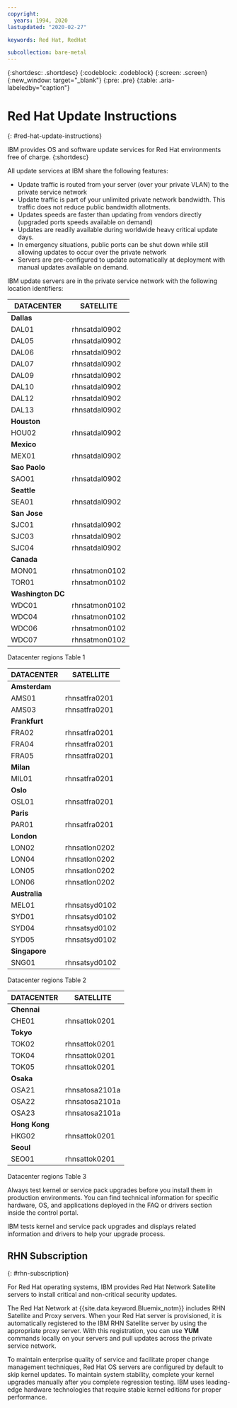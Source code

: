 ```yaml
---
copyright:
  years: 1994, 2020
lastupdated: "2020-02-27"

keywords: Red Hat, RedHat

subcollection: bare-metal
---
```


{:shortdesc: .shortdesc}
{:codeblock: .codeblock}
{:screen: .screen}
{:new_window: target="_blank"}
{:pre: .pre}
{:table: .aria-labeledby="caption"}

# Red Hat Update Instructions
{: #red-hat-update-instructions}

IBM provides OS and software update services for Red Hat environments free of charge.
{:shortdesc}

All update services at IBM share the following features:
* Update traffic is routed from your server (over your private VLAN) to the private service network
* Update traffic is part of your unlimited private network bandwidth. This traffic does not reduce public bandwidth allotments.
* Updates speeds are faster than updating from vendors directly (upgraded ports speeds available on demand)
* Updates are readily available during worldwide heavy critical update days.
* In emergency situations, public ports can be shut down while still allowing updates to occur over the private network
* Servers are pre-configured to update automatically at deployment with manual updates available on demand.

IBM update servers are in the private service network with the following location identifiers:

| DATACENTER | SATELLITE |
|------------|-----------|
| **Dallas** |          |
| DAL01 | rhnsatdal0902 |
| DAL05 |	rhnsatdal0902 |
| DAL06 |	rhnsatdal0902 |
| DAL07 |	rhnsatdal0902 |
| DAL09 |	rhnsatdal0902 |
| DAL10 |	rhnsatdal0902 |
| DAL12 |	rhnsatdal0902 |
| DAL13 |	rhnsatdal0902 |
| **Houston** |         |
| HOU02| rhnsatdal0902 |
| **Mexico** |         |
| MEX01| rhnsatdal0902 |
| **Sao Paolo**|       |
| SAO01| rhnsatdal0902 |
| **Seattle** |        |
| SEA01 |	rhnsatdal0902 |
| **San Jose** |        |
| SJC01 | rhnsatdal0902 |
| SJC03 |	rhnsatdal0902 |
| SJC04 |	rhnsatdal0902 |
| **Canada** |          |
| MON01 |	rhnsatmon0102 |
| TOR01 |	rhnsatmon0102 |
| **Washington DC** |   |
| WDC01 |	rhnsatmon0102 |
| WDC04 |	rhnsatmon0102	|
| WDC06 |	rhnsatmon0102 |
| WDC07 |	rhnsatmon0102 |

<caption>Datacenter regions Table 1</caption>

<br>

| DATACENTER | SATELLITE |
|------------|-----------|
| **Amsterdam** |       |
| AMS01 |	rhnsatfra0201 |
| AMS03	| rhnsatfra0201 |
| **Frankfurt** |      |
| FRA02 |	rhnsatfra0201 |
| FRA04 |	rhnsatfra0201 |
| FRA05 |	rhnsatfra0201 |
| **Milan**|           |
| MIL01 |	rhnsatfra0201 |
| **Oslo** |           |
| OSL01 |	rhnsatfra0201 |
| **Paris** |          |
| PAR01 |	rhnsatfra0201 |
| **London** |         |
| LON02 |	rhnsatlon0202 |
| LON04	| rhnsatlon0202 |
| LON05 |	rhnsatlon0202 |
| LON06 | rhnsatlon0202 |
| **Australia** |      |
| MEL01 |	rhnsatsyd0102 |
| SYD01 |	rhnsatsyd0102 |
| SYD04 |	rhnsatsyd0102 |
| SYD05 |	rhnsatsyd0102 |
| **Singapore** |      |
| SNG01 |	rhnsatsyd0102 |

<caption>Datacenter regions Table 2</caption>

<br>

| DATACENTER | SATELLITE |
|------------|-----------|
| **Chennai** |         |	
| CHE01	| rhnsattok0201 |
| **Tokyo** |          |
| TOK02 |	rhnsattok0201 |
| TOK04	| rhnsattok0201 |
| TOK05	| rhnsattok0201 |
| **Osaka** |          |
| OSA21 |	rhnsatosa2101a |
| OSA22	| rhnsatosa2101a |
| OSA23	| rhnsatosa2101a |
| **Hong Kong** |      |
| HKG02	| rhnsattok0201 |
| **Seoul** |          |
| SEO01 |	rhnsattok0201 |

<caption>Datacenter regions Table 3</caption>

<br>

Always test kernel or service pack upgrades before you install them in production environments. You can find technical information for specific hardware, OS, and applications deployed in the FAQ or drivers section inside the control portal.

IBM tests kernel and service pack upgrades and displays related information and drivers to help your upgrade process.

## RHN Subscription
{: #rhn-subscription}

For Red Hat operating systems, IBM provides Red Hat Network Satellite servers to install critical and non-critical security updates.

The Red Hat Network at {{site.data.keyword.Bluemix_notm}} includes RHN Satellite and Proxy servers. When your Red Hat server is provisioned, it is automatically registered to the IBM RHN Satellite server by using the appropriate proxy server. With this registration, you can use **YUM** commands locally on your servers and pull updates across the private service network.

To maintain enterprise quality of service and facilitate proper change management techniques, Red Hat OS servers are configured by default to skip kernel updates. To maintain system stability, complete your kernel upgrades manually after you complete regression testing. IBM uses leading-edge hardware technologies that require stable kernel editions for proper performance.
